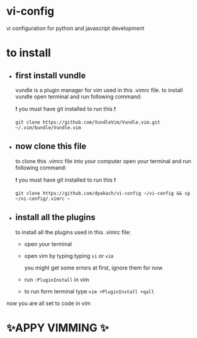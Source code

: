 # vi-config
vi configuration for python and javascript development 


# to install

- ## first install vundle
  vundle is a plugin manager for vim used in this .vimrc file.
  to install vundle open terminal and run following command:
  
  :exclamation: you must have git installed to run this :exclamation:

  `git clone https://github.com/VundleVim/Vundle.vim.git ~/.vim/bundle/Vundle.vim`

- ## now clone this file
  to clone this .vimrc file into your computer open your terminal and run following command:
  
  :exclamation: you must have git installed to run this :exclamation:
  
  `git clone https://github.com/dpakach/vi-config ~/vi-config && cp ~/vi-config/.vimrc ~`

- ## install all the plugins
  to install all the plugins used in this .vimrc file:
  - open your terminal
  - open vim by typing typing `vi` or `vim`
  
    you might get some errors at first, ignore them for now
  - run `:PluginInstall` in vim
  - to run form terminal type `vim +PluginInstall +qall`
  
  
 
now you are all set to code in vim
#  :sparkles:APPY VIMMING :sparkles:  
